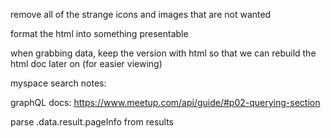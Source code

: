 
remove all of the strange icons and images that are not wanted

format the html into something presentable


when grabbing data, keep the version with html so that we can rebuild the html doc later on (for easier viewing)


myspace search notes:

graphQL docs: https://www.meetup.com/api/guide/#p02-querying-section

parse .data.result.pageInfo from results